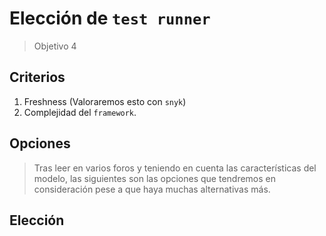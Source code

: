 # Elección de `test runner`
> Objetivo 4

## Criterios
1. Freshness (Valoraremos esto con `snyk`)
2. Complejidad del `framework`.

## Opciones
> Tras leer en varios foros y teniendo en cuenta las características del modelo, las siguientes son las opciones que tendremos en consideración pese a que haya muchas alternativas más.


## Elección
